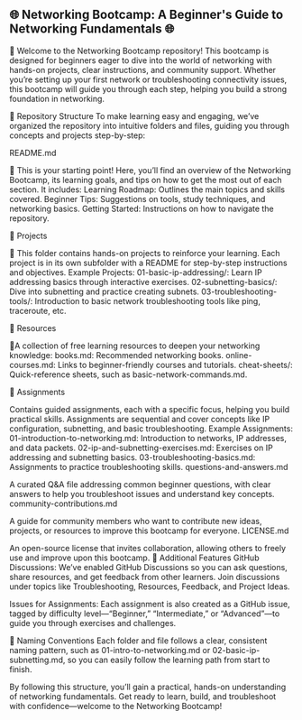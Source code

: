 ## 🌐 Networking Bootcamp: A Beginner's Guide to Networking Fundamentals 🌐


🔹 Welcome to the Networking Bootcamp repository! This bootcamp is designed for beginners eager to dive into the world of networking with hands-on projects, clear instructions, and community support. Whether you’re setting up your first network or troubleshooting connectivity issues, this bootcamp will guide you through each step, helping you build a strong foundation in networking.

📁 Repository Structure 
To make learning easy and engaging, we’ve organized the repository into intuitive folders and files, guiding you through concepts and projects step-by-step:

README.md

🔹 This is your starting point! Here, you’ll find an overview of the Networking Bootcamp, its learning goals, and tips on how to get the most out of each section. It includes:
Learning Roadmap: Outlines the main topics and skills covered.
Beginner Tips: Suggestions on tools, study techniques, and networking basics.
Getting Started: Instructions on how to navigate the repository.

📁 Projects

🔹 This folder contains hands-on projects to reinforce your learning. Each project is in its own subfolder with a README for step-by-step instructions and objectives.
Example Projects:
01-basic-ip-addressing/: Learn IP addressing basics through interactive exercises.
02-subnetting-basics/: Dive into subnetting and practice creating subnets.
03-troubleshooting-tools/: Introduction to basic network troubleshooting tools like ping, traceroute, etc.

📁 Resources

🔹A collection of free learning resources to deepen your networking knowledge:
books.md: Recommended networking books.
online-courses.md: Links to beginner-friendly courses and tutorials.
cheat-sheets/: Quick-reference sheets, such as basic-network-commands.md.
 
📁 Assignments

Contains guided assignments, each with a specific focus, helping you build practical skills. Assignments are sequential and cover concepts like IP configuration, subnetting, and basic troubleshooting.
Example Assignments:
01-introduction-to-networking.md: Introduction to networks, IP addresses, and data packets.
02-ip-and-subnetting-exercises.md: Exercises on IP addressing and subnetting basics.
03-troubleshooting-basics.md: Assignments to practice troubleshooting skills.
questions-and-answers.md

A curated Q&A file addressing common beginner questions, with clear answers to help you troubleshoot issues and understand key concepts.
community-contributions.md

A guide for community members who want to contribute new ideas, projects, or resources to improve this bootcamp for everyone.
LICENSE.md

An open-source license that invites collaboration, allowing others to freely use and improve upon this bootcamp.
🔧 Additional Features
GitHub Discussions: We’ve enabled GitHub Discussions so you can ask questions, share resources, and get feedback from other learners. Join discussions under topics like Troubleshooting, Resources, Feedback, and Project Ideas.

Issues for Assignments: Each assignment is also created as a GitHub issue, tagged by difficulty level—“Beginner,” “Intermediate,” or “Advanced”—to guide you through exercises and challenges.

📌 Naming Conventions
Each folder and file follows a clear, consistent naming pattern, such as 01-intro-to-networking.md or 02-basic-ip-subnetting.md, so you can easily follow the learning path from start to finish.

By following this structure, you’ll gain a practical, hands-on understanding of networking fundamentals. Get ready to learn, build, and troubleshoot with confidence—welcome to the Networking Bootcamp!
